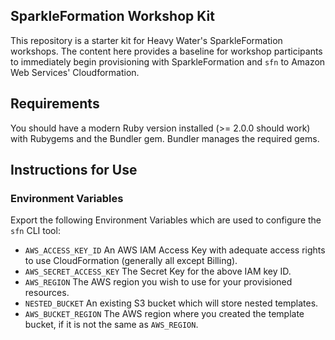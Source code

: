 ## SparkleFormation Workshop Kit
This repository is a starter kit for Heavy Water's
SparkleFormation workshops. The content here provides a baseline for
workshop participants to immediately begin provisioning with
SparkleFormation and `sfn` to Amazon Web Services' Cloudformation.

## Requirements
You should have a modern Ruby version installed (>= 2.0.0 should work)
with Rubygems and the Bundler gem. Bundler manages the required gems.

## Instructions for Use

### Environment Variables
Export the following Environment Variables which are used to configure
the `sfn` CLI tool:

* `AWS_ACCESS_KEY_ID` An AWS IAM Access Key with adequate access
  rights to use CloudFormation (generally all except Billing).
* `AWS_SECRET_ACCESS_KEY` The Secret Key for the above IAM key ID.
* `AWS_REGION` The AWS region you wish to use for your provisioned resources.
* `NESTED_BUCKET` An existing S3 bucket which will store
  nested templates.
* `AWS_BUCKET_REGION` The AWS region where you created the template
  bucket, if it is not the same as `AWS_REGION`.
